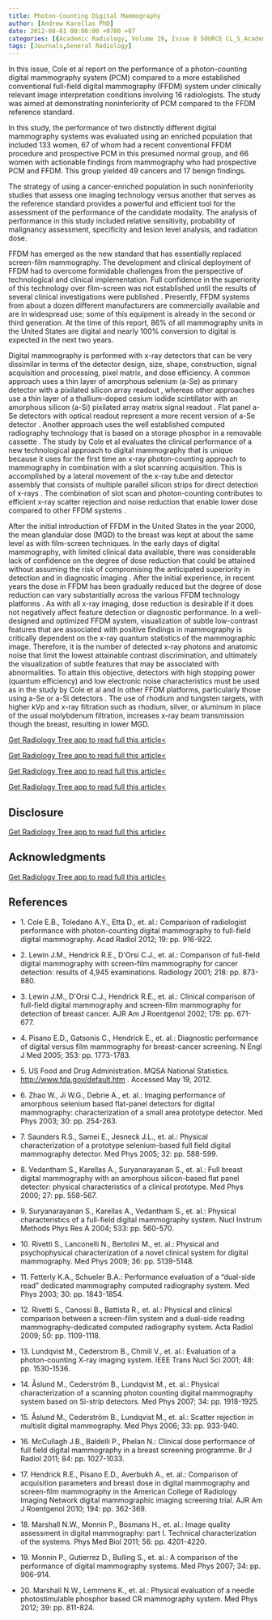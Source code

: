 ```yaml
---
title: Photon-Counting Digital Mammography
author: [Andrew Karellas PhD]
date: 2012-08-01 00:00:00 +0700 +07
categories: [{Academic Radiology, Volume 19, Issue 8 SOURCE CL_S_AcademicRadiologyVolume19Issue8 1}]
tags: [Journals,General Radiology]
---
```

In this issue, Cole et al report on the performance of a photon-counting digital mammography system (PCM) compared to a more established conventional full-field digital mammography (FFDM) system under clinically relevant image interpretation conditions involving 16 radiologists. The study was aimed at demonstrating noninferiority of PCM compared to the FFDM reference standard.

In this study, the performance of two distinctly different digital mammography systems was evaluated using an enriched population that included 133 women, 67 of whom had a recent conventional FFDM procedure and prospective PCM in this presumed normal group, and 66 women with actionable findings from mammography who had prospective PCM and FFDM. This group yielded 49 cancers and 17 benign findings.

The strategy of using a cancer-enriched population in such noninferiority studies that assess one imaging technology versus another that serves as the reference standard provides a powerful and efficient tool for the assessment of the performance of the candidate modality. The analysis of performance in this study included relative sensitivity, probability of malignancy assessment, specificity and lesion level analysis, and radiation dose.

FFDM has emerged as the new standard that has essentially replaced screen-film mammography. The development and clinical deployment of FFDM had to overcome formidable challenges from the perspective of technological and clinical implementation. Full confidence in the superiority of this technology over film-screen was not established until the results of several clinical investigations were published . Presently, FFDM systems from about a dozen different manufacturers are commercially available and are in widespread use; some of this equipment is already in the second or third generation. At the time of this report, 86% of all mammography units in the United States are digital and nearly 100% conversion to digital is expected in the next two years.

Digital mammography is performed with x-ray detectors that can be very dissimilar in terms of the detector design, size, shape, construction, signal acquisition and processing, pixel matrix, and dose efficiency. A common approach uses a thin layer of amorphous selenium (a-Se) as primary detector with a pixilated silicon array readout , whereas other approaches use a thin layer of a thallium-doped cesium iodide scintillator with an amorphous silicon (a-Si) pixilated array matrix signal readout . Flat panel a-Se detectors with optical readout represent a more recent version of a-Se detector . Another approach uses the well established computed radiography technology that is based on a storage phosphor in a removable cassette . The study by Cole et al evaluates the clinical performance of a new technological approach to digital mammography that is unique because it uses for the first time an x-ray photon-counting approach to mammography in combination with a slot scanning acquisition. This is accomplished by a lateral movement of the x-ray tube and detector assembly that consists of multiple parallel silicon strips for direct detection of x-rays . The combination of slot scan and photon-counting contributes to efficient x-ray scatter rejection and noise reduction that enable lower dose compared to other FFDM systems .

After the initial introduction of FFDM in the United States in the year 2000, the mean glandular dose (MGD) to the breast was kept at about the same level as with film-screen techniques. In the early days of digital mammography, with limited clinical data available, there was considerable lack of confidence on the degree of dose reduction that could be attained without assuming the risk of compromising the anticipated superiority in detection and in diagnostic imaging . After the initial experience, in recent years the dose in FFDM has been gradually reduced but the degree of dose reduction can vary substantially across the various FFDM technology platforms . As with all x-ray imaging, dose reduction is desirable if it does not negatively affect feature detection or diagnostic performance. In a well-designed and optimized FFDM system, visualization of subtle low-contrast features that are associated with positive findings in mammography is critically dependent on the x-ray quantum statistics of the mammographic image. Therefore, it is the number of detected x-ray photons and anatomic noise that limit the lowest attainable contrast discrimination, and ultimately the visualization of subtle features that may be associated with abnormalities. To attain this objective, detectors with high stopping power (quantum efficiency) and low electronic noise characteristics must be used as in the study by Cole et al and in other FFDM platforms, particularly those using a-Se or a-Si detectors . The use of rhodium and tungsten targets, with higher kVp and x-ray filtration such as rhodium, silver, or aluminum in place of the usual molybdenum filtration, increases x-ray beam transmission though the breast, resulting in lower MGD.

[Get Radiology Tree app to read full this article<](https://clinicalpub.com/app)

[Get Radiology Tree app to read full this article<](https://clinicalpub.com/app)

[Get Radiology Tree app to read full this article<](https://clinicalpub.com/app)

[Get Radiology Tree app to read full this article<](https://clinicalpub.com/app)

## Disclosure

[Get Radiology Tree app to read full this article<](https://clinicalpub.com/app)

## Acknowledgments

[Get Radiology Tree app to read full this article<](https://clinicalpub.com/app)

## References

- 1\. Cole E.B., Toledano A.Y., Etta D., et. al.: Comparison of radiologist performance with photon-counting digital mammography to full-field digital mammography. Acad Radiol 2012; 19: pp. 916-922.


- 2\. Lewin J.M., Hendrick R.E., D'Orsi C.J., et. al.: Comparison of full-field digital mammography with screen-film mammography for cancer detection: results of 4,945 examinations. Radiology 2001; 218: pp. 873-880.


- 3\. Lewin J.M., D'Orsi C.J., Hendrick R.E., et. al.: Clinical comparison of full-field digital mammography and screen-film mammography for detection of breast cancer. AJR Am J Roentgenol 2002; 179: pp. 671-677.


- 4\. Pisano E.D., Gatsonis C., Hendrick E., et. al.: Diagnostic performance of digital versus film mammography for breast-cancer screening. N Engl J Med 2005; 353: pp. 1773-1783.


- 5\.  US Food and Drug Administration. MQSA National Statistics.  http://www.fda.gov/default.htm  . Accessed May 19, 2012.


- 6\. Zhao W., Ji W.G., Debrie A., et. al.: Imaging performance of amorphous selenium based flat-panel detectors for digital mammography: characterization of a small area prototype detector. Med Phys 2003; 30: pp. 254-263.


- 7\. Saunders R.S., Samei E., Jesneck J.L., et. al.: Physical characterization of a prototype selenium-based full field digital mammography detector. Med Phys 2005; 32: pp. 588-599.


- 8\. Vedantham S., Karellas A., Suryanarayanan S., et. al.: Full breast digital mammography with an amorphous silicon-based flat panel detector: physical characteristics of a clinical prototype. Med Phys 2000; 27: pp. 558-567.


- 9\. Suryanarayanan S., Karellas A., Vedantham S., et. al.: Physical characteristics of a full-field digital mammography system. Nucl Instrum Methods Phys Res A 2004; 533: pp. 560-570.


- 10\. Rivetti S., Lanconelli N., Bertolini M., et. al.: Physical and psychophysical characterization of a novel clinical system for digital mammography. Med Phys 2009; 36: pp. 5139-5148.


- 11\. Fetterly K.A., Schueler B.A.: Performance evaluation of a “dual-side read” dedicated mammography computed radiography system. Med Phys 2003; 30: pp. 1843-1854.


- 12\. Rivetti S., Canossi B., Battista R., et. al.: Physical and clinical comparison between a screen-film system and a dual-side reading mammography-dedicated computed radiography system. Acta Radiol 2009; 50: pp. 1109-1118.


- 13\. Lundqvist M., Cederstrom B., Chmill V., et. al.: Evaluation of a photon-counting X-ray imaging system. IEEE Trans Nucl Sci 2001; 48: pp. 1530-1536.


- 14\. Åslund M., Cederström B., Lundqvist M., et. al.: Physical characterization of a scanning photon counting digital mammography system based on Si-strip detectors. Med Phys 2007; 34: pp. 1918-1925.


- 15\. Åslund M., Cederström B., Lundqvist M., et. al.: Scatter rejection in multislit digital mammography. Med Phys 2006; 33: pp. 933-940.


- 16\. McCullagh J.B., Baldelli P., Phelan N.: Clinical dose performance of full field digital mammography in a breast screening programme. Br J Radiol 2011; 84: pp. 1027-1033.


- 17\. Hendrick R.E., Pisano E.D., Averbukh A., et. al.: Comparison of acquisition parameters and breast dose in digital mammography and screen-film mammography in the American College of Radiology Imaging Network digital mammographic imaging screening trial. AJR Am J Roentgenol 2010; 194: pp. 362-369.


- 18\. Marshall N.W., Monnin P., Bosmans H., et. al.: Image quality assessment in digital mammography: part I. Technical characterization of the systems. Phys Med Biol 2011; 56: pp. 4201-4220.


- 19\. Monnin P., Gutierrez D., Bulling S., et. al.: A comparison of the performance of digital mammography systems. Med Phys 2007; 34: pp. 906-914.


- 20\. Marshall N.W., Lemmens K., et. al.: Physical evaluation of a needle photostimulable phosphor based CR mammography system. Med Phys 2012; 39: pp. 811-824.